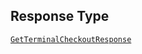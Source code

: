 ## Response Type

[`GetTerminalCheckoutResponse`](../../doc/models/get-terminal-checkout-response.md)
